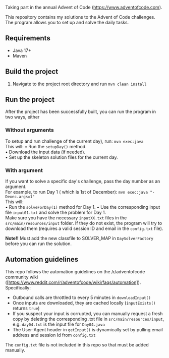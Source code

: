 Taking part in the annual Advent of Code (https://www.adventofcode.com).

This repository contains my solutions to the Advent of Code challenges. 
The program allows you to set up and solve the daily tasks. 

## Requirements 
- Java 17+
- Maven

## Build the project
1. Navigate to the project root directory and run `mvn clean install`

## Run the project
After the project has been successfully built, you can run the program in two ways, either

### Without arguments  
To setup and run challenge of the current day), run: `mvn exec:java`  
This will:
    • Run the `setupDay()` method.  
    • Download the input data (if needed).  
    • Set up the skeleton solution files for the current day.  

### With argument  
If you want to solve a specific day's challenge, pass the day number as an argument.  
For example, to run Day 1 ( which is 1st of December): `mvn exec:java "-Dexec.args=1"`  
This will:  
    • Run the `solveForDay(1)` method for Day 1.
    • Use the corresponding input file `input01.txt` and solve the problem for Day 1.  
Make sure you have the necessary `inputXX.txt` files in the `src/main/resources/input` folder. If they do not exist, the program will try to download them (requires a valid session ID and email in the `config.txt` file).  

**Note!!** Must add the new classfile to SOLVER_MAP in `DaySolverFactory` before you can run the solution.

## Automation guidelines
This repo follows the automation guidelines on the /r/adventofcode community wiki ([https://www.reddit.com/r/adventofcode/wiki/faqs/automation]). Specifically:
- Outbound calls are throttled to every 5 minutes in `downloadInput()`
- Once inputs are downloaded, they are cached locally (`inputExists()` returns `true`)
- If you suspect your input is corrupted, you can manually request a fresh copy by deleting the corresponding .txt file in `src/main/resources/input`, e.g. `day04.txt` is the input file for `Day04.java`
- The User-Agent header in `getInput()` is dynamically set by pulling email address and session Id from `config.txt`  

The `config.txt` file is not included in this repo so that must be added manually.
